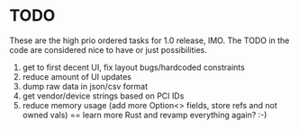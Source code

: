 TODO
====

These are the high prio ordered tasks for 1.0 release, IMO. The TODO in the
code are considered nice to have or just possibilities.

1. get to first decent UI, fix layout bugs/hardcoded constraints
1. reduce amount of UI updates
1. dump raw data in json/csv format
1. get vendor/device strings based on PCI IDs
1. reduce memory usage (add more Option<> fields, store refs and not owned vals) == learn more Rust and revamp everything again? :-)
